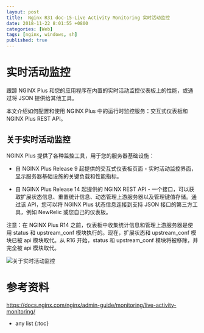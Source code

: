 ```yaml
---
layout: post
title:  Nginx R31 doc-15-Live Activity Monitoring 实时活动监控
date: 2018-11-22 8:01:55 +0800 
categories: [Web]
tags: [nginx, windows, sh]
published: true
---
```


# 实时活动监控

跟踪 NGINX Plus 和您的应用程序在内置的实时活动监控仪表板上的性能，或通过将 JSON 提供给其他工具。

本文介绍如何配置和使用 NGINX Plus 中的运行时监控服务：交互式仪表板和 NGINX Plus REST API。

## 关于实时活动监控

NGINX Plus 提供了各种监控工具，用于您的服务器基础设施：

- 自 NGINX Plus Release 9 起提供的交互式仪表板页面 - 实时活动监控界面，显示服务器基础设施的关键负载和性能指标。

- 自 NGINX Plus Release 14 起提供的 NGINX REST API - 一个接口，可以获取扩展状态信息、重置统计信息、动态管理上游服务器以及管理键值存储。通过该 API，您可以将 NGINX Plus 状态信息连接到支持 JSON 接口的第三方工具，例如 NewRelic 或您自己的仪表板。

注意：在 NGINX Plus R14 之前，仪表板中收集统计信息和管理上游服务器是使用 status 和 upstream_conf 模块执行的。现在，扩展状态和 upstream_conf 模块已被 api 模块取代。从 R16 开始，status 和 upstream_conf 模块将被移除，并完全被 api 模块取代。

![关于实时活动监控](https://www.nginx.com/wp-content/uploads/2023/08/nginx-plus-dashboard_R30-overview-2.png)


# 参考资料

https://docs.nginx.com/nginx/admin-guide/monitoring/live-activity-monitoring/

* any list
{:toc}